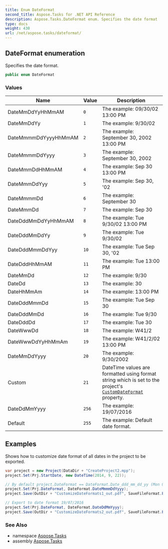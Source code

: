 ```yaml
---
title: Enum DateFormat
second_title: Aspose.Tasks for .NET API Reference
description: Aspose.Tasks.DateFormat enum. Specifies the date format
type: docs
weight: 430
url: /net/aspose.tasks/dateformat/
---
```

## DateFormat enumeration

Specifies the date format.

```csharp
public enum DateFormat
```

### Values

| Name | Value | Description |
| --- | --- | --- |
| DateMmDdYyHhMmAM | `0` | The example: 09/30/02 13:00 PM |
| DateMmDdYy | `1` | The example: 9/30/02 |
| DateMmmmDdYyyyHhMmAM | `2` | The example: September 30, 2002 13:00 PM |
| DateMmmmDdYyyy | `3` | The example: September 30, 2002 |
| DateMmmDdHhMmAM | `4` | The example: Sep 30 13:00 PM |
| DateMmmDdYyy | `5` | The example: Sep 30, '02 |
| DateMmmmDd | `6` | The example: September 30 |
| DateMmmDd | `7` | The example: Sep 30 |
| DateDddMmDdYyHhMmAM | `8` | The example: Tue 9/30/02 13:00 PM |
| DateDddMmDdYy | `9` | The example: Tue 9/30/02 |
| DateDddMmmDdYyy | `10` | The example: Tue Sep 30, '02 |
| DateDddHhMmAM | `11` | The example: Tue 13:00 PM |
| DateMmDd | `12` | The example: 9/30 |
| DateDd | `13` | The example: 30 |
| DateHhMmAm | `14` | The example: 13:00 PM |
| DateDddMmmDd | `15` | The example: Tue Sep 30 |
| DateDddMmDd | `16` | The example: Tue 9/30 |
| DateDddDd | `17` | The example: Tue 30 |
| DateWwwDd | `18` | The example: W41/2 |
| DateWwwDdYyHhMmAm | `19` | The example: W41/2/02 13:00 PM |
| DateMmDdYyyy | `20` | The example: 9/30/2002 |
| Custom | `21` | DateTime values are formatted using format string which is set to the project's [`CustomDateFormat`](../prj/customdateformat/) property. |
| DateDdMmYyyy | `256` | The example: 19/07/2016 |
| Default | `255` | The example: Default date format. |

## Examples

Shows how to customize date format of all dates in the project to be exported.

```csharp
var project = new Project(DataDir + "CreateProject2.mpp");
project.Set(Prj.StartDate, new DateTime(2014, 9, 22));

// By default project.DateFormat == DateFormat.Date_ddd_mm_dd_yy (Mon 09/22/14) customize DateFormat (September 22, 2014)
project.Set(Prj.DateFormat, DateFormat.DateMmmmDdYyyy);
project.Save(OutDir + "CustomizeDateFormats1_out.pdf", SaveFileFormat.Pdf);

// Export to date format 19/07/2016
project.Set(Prj.DateFormat, DateFormat.DateDdMmYyyy);
project.Save(OutDir + "CustomizeDateFormats2_out.pdf", SaveFileFormat.Pdf);
```

### See Also

* namespace [Aspose.Tasks](../../aspose.tasks/)
* assembly [Aspose.Tasks](../../)


